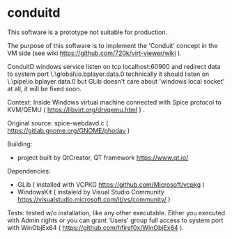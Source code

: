 # conduitd
This software is a prototype not suitable for production.

The purpose of this software is to implement the 'Conduit' concept in the VM side (see wiki https://github.com/720k/virt-viewer/wiki ). 

ConduitD windows service listen on tcp localhost:60900 and redirect data to system port \\.\global\io.bplayer.data.0
technically it should listen on \\.\pipe\io.bplayer.data.0 but GLib doesn't care about 'windows local socket' at all, it will be fixed soon.

Context: Inside Windows virtual machine connected with Spice protocol to KVM/QEMU ( https://libvirt.org/drvqemu.html ) .

Original source: spice-webdavd.c ( https://gitlab.gnome.org/GNOME/phodav )

Building:
-  project built by QtCreator, QT framework https://www.qt.io/

Dependencies:
-  GLib        ( installed with VCPKG https://github.com/Microsoft/vcpkg )
-  WindowsKit  ( instaleld by Visual Studio Community https://visualstudio.microsoft.com/it/vs/community/ )

Tests: tested w/o installation, like any other executable. Either you executed with Admin rights or you can grant 'Users' group full access to system port with WinObjEx64 ( https://github.com/hfiref0x/WinObjEx64 ).
  
